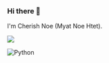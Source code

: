 ### Hi there 👋

I'm Cherish Noe (Myat Noe Htet).

![](profile.gif)

![Python](https://img.shields.io/badge/-Python-000?&logo=Python)

<!---
cherish-noe/cherish-noe is a ✨ special ✨ repository because its `README.md` (this file) appears on your GitHub profile.
You can click the Preview link to take a look at your changes.
--->
